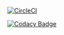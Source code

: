 
[![CircleCI](https://img.shields.io/circleci/build/gh/nicolaspineros/Lab6PinerosTorres)](https://app.circleci.com/pipelines/github/nicolaspineros/Lab6PinerosTorres)


[![Codacy Badge](https://app.codacy.com/project/badge/Grade/c01f00a7df424f048bfe8447df34fefc)](https://www.codacy.com/gh/nicolaspineros/Lab6PinerosTorres/dashboard?utm_source=github.com&amp;utm_medium=referral&amp;utm_content=nicolaspineros/Lab6PinerosTorres&amp;utm_campaign=Badge_Grade)
